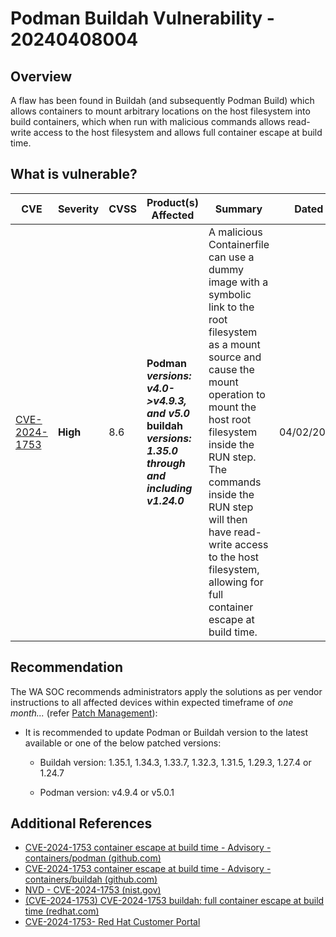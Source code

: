 # Podman Buildah Vulnerability - 20240408004

## Overview

A flaw has been found in Buildah (and subsequently Podman Build) which allows containers to mount arbitrary locations on the host filesystem into build containers, which when run with malicious commands allows read-write access to the host filesystem and allows full container escape at build time. 

## What is vulnerable?

| CVE    | Severity     | CVSS | Product(s) Affected | Summary | Dated |
| ------ | ------------ | ---- | ------------------- | ------- | ----- |
| [CVE-2024-1753](<https://nvd.nist.gov/vuln/detail/CVE-2024-1753>) | **High** | 8.6  | **Podman** ***versions: v4.0->v4.9.3, and v5.0*** <br> **buildah** ***versions: 1.35.0 through and including v1.24.0*** | A malicious Containerfile can use a dummy image with a symbolic link to the root filesystem as a mount source and cause the mount operation to mount the host root filesystem inside the RUN step. The commands inside the RUN step will then have read-write access to the host filesystem, allowing for full container escape at build time. |   04/02/2024   |


## Recommendation

The WA SOC recommends administrators apply the solutions as per vendor instructions to all affected devices within expected timeframe of *one month...* (refer [Patch Management](../guidelines/patch-management.md)):

- It is recommended to update Podman or Buildah version to the latest available or one of the below patched versions:

    - Buildah version: 1.35.1, 1.34.3, 1.33.7, 1.32.3, 1.31.5, 1.29.3, 1.27.4 or 1.24.7

    - Podman version: v4.9.4 or v5.0.1

## Additional References

- [CVE-2024-1753 container escape at build time - Advisory - containers/podman (github.com)](https://github.com/containers/podman/security/advisories/GHSA-874v-pj72-92f3)
- [CVE-2024-1753 container escape at build time - Advisory - containers/buildah (github.com)](https://github.com/containers/buildah/security/advisories/GHSA-pmf3-c36m-g5cf)
- [NVD - CVE-2024-1753 (nist.gov)](https://nvd.nist.gov/vuln/detail/CVE-2024-1753)
- [(CVE-2024-1753) CVE-2024-1753 buildah: full container escape at build time (redhat.com)](https://bugzilla.redhat.com/show_bug.cgi?id=2265513)
- [CVE-2024-1753- Red Hat Customer Portal](https://access.redhat.com/security/cve/CVE-2024-1753)
